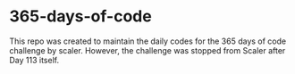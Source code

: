 # 365-days-of-code

This repo was created to maintain the daily codes for the 365 days of code challenge by scaler. However, the challenge was stopped from Scaler after Day 113 itself.

